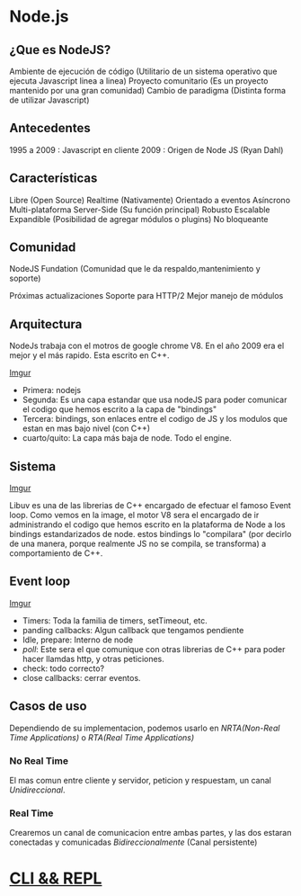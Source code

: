 # Node.js

## ¿Que es NodeJS?

Ambiente de ejecución de código (Utilitario de un sistema operativo que ejecuta Javascript linea a linea)
Proyecto comunitario (Es un proyecto mantenido por una gran comunidad)
Cambio de paradigma (Distinta forma de utilizar Javascript)

## Antecedentes

1995 a 2009 : Javascript en cliente
2009 : Origen de Node JS (Ryan Dahl)

## Características

Libre (Open Source)
Realtime (Nativamente)
Orientado a eventos
Asíncrono
Multi-plataforma
Server-Side (Su función principal)
Robusto
Escalable
Expandible (Posibilidad de agregar módulos o plugins)
No bloqueante

## Comunidad

NodeJS Fundation (Comunidad que le da respaldo,mantenimiento y soporte)

Próximas actualizaciones
Soporte para HTTP/2
Mejor manejo de módulos

## Arquitectura

NodeJs trabaja con el motros de google chrome V8. En el año 2009 era el mejor y el más rapido. Esta escrito en C++.

[Imgur](https://i.imgur.com/dDPqkSx.png)

- Primera: nodejs
- Segunda: Es una capa estandar que usa nodeJS para poder comunicar el codigo que hemos escrito a la capa de "bindings"
- Tercera: bindings, son enlaces entre el codigo de JS y los modulos que estan en mas bajo nivel (con C++)
- cuarto/quito: La capa más baja de node. Todo el engine.

## Sistema

[Imgur](https://i.imgur.com/5wZALl9.png)

Libuv es una de las librerias de C++ encargado de efectuar el famoso Event loop.
Como vemos en la image, el motor V8 sera el encargado de ir administrando el codigo que hemos escrito en la plataforma de Node a los bindings estandarizados de node. estos bindings lo "compilara" (por decirlo de una manera, porque realmente JS no se compila, se transforma) a comportamiento de C++.

## Event loop

[Imgur](https://i.imgur.com/XcohGQk.png)

- Timers: Toda la familia de timers, setTimeout, etc.
- panding callbacks: Algun callback que tengamos pendiente
- Idle, prepare: Interno de node
- *poll*: Este sera el que comunique con otras librerias de C++ para poder hacer llamdas http, y otras peticiones.
- check: todo correcto?
- close callbacks: cerrar eventos.  

## Casos de uso

Dependiendo de su implementacion, podemos usarlo en *NRTA(Non-Real Time Applications)* o *RTA(Real Time Applications)*

### No Real Time

El mas comun entre cliente y servidor, peticion y respuestam, un canal *Unidireccional*.

### Real Time

Crearemos un canal de comunicacion entre ambas partes, y las dos estaran conectadas y comunicadas *Bidireccionalmente* (Canal persistente)


# [CLI && REPL]()